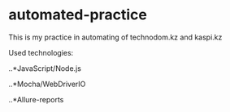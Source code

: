 # automated-practice
This is my practice in automating of technodom.kz and kaspi.kz
  
  Used technologies:
  
  ..*JavaScript/Node.js
  
  ..*Mocha/WebDriverIO
  
  ..*Allure-reports
